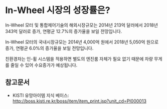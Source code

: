 # In-Wheel 시장의 성장률은?

In-Wheel 모터 및 통합제어기술의 해외시장규모는 2014년 213억 달러에서 2018년 343억 달러로 증가, 
연평균 12.7%의 증가율을 보일 전망입니다. 

In-Wheel 모터의 국내시장규모는 2014년 4,000억 원에서 2018년 5,050억 원으로 증가, 연평균 6.0%의 증가율을 보일 전망입니다.

친환경차는 인-휠 시스템을 적용하면 별도의 엔진룸 자체가 필요 없기 때문에 차량 무게를 줄일 수 있어 수요증가가 예상됩니다. 


## 참고문서
- KISTI 유망아이템 지식 베이스: http://boss.kisti.re.kr/boss/item/item_print.jsp?unit_cd=PI000013
 